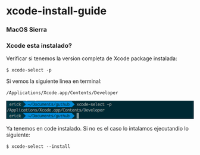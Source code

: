 # xcode-install-guide

### MacOS Sierra

### Xcode esta instalado?

Verificar si tenemos la version completa de Xcode package instalada:

```
$ xcode-select -p
```

Si vemos la siguiente linea en terminal:
```
/Applications/Xcode.app/Contents/Developer
```
![](src/img/xcode-select.png?raw=true)

Ya tenemos en code instalado. Si no es el caso lo intalamos ejecutandio lo siguiente:
```
$ xcode-select --install
```
